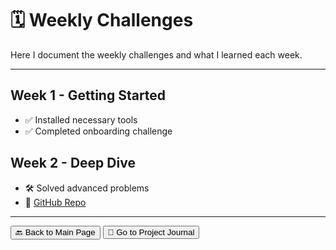 # 🗓️ Weekly Challenges

Here I document the weekly challenges and what I learned each week.

---

## Week 1 - Getting Started
- ✅ Installed necessary tools
- ✅ Completed onboarding challenge

## Week 2 - Deep Dive
- 🛠️ Solved advanced problems
- 🔗 [GitHub Repo](https://github.com/yourname/week2-challenges)

---

<a href="index.md"><button>🔙 Back to Main Page</button></a>
<a href="Project_Journal.md"><button>🚀 Go to Project Journal</button></a>

<script>
window.onload = function () {
  const btn = document.createElement('button');
  btn.innerHTML = '⬆️';
  btn.style.position = 'fixed';
  btn.style.bottom = '20px';
  btn.style.right = '20px';
  btn.style.padding = '10px 15px';
  btn.style.border = 'none';
  btn.style.borderRadius = '50%';
  btn.style.backgroundColor = '#007acc';
  btn.style.color = 'white';
  btn.style.fontSize = '20px';
  btn.style.cursor = 'pointer';
  btn.title = 'Scroll to top';
  btn.onclick = function () {
    window.scrollTo({ top: 0, behavior: 'smooth' });
  };
  document.body.appendChild(btn);
}
</script>
